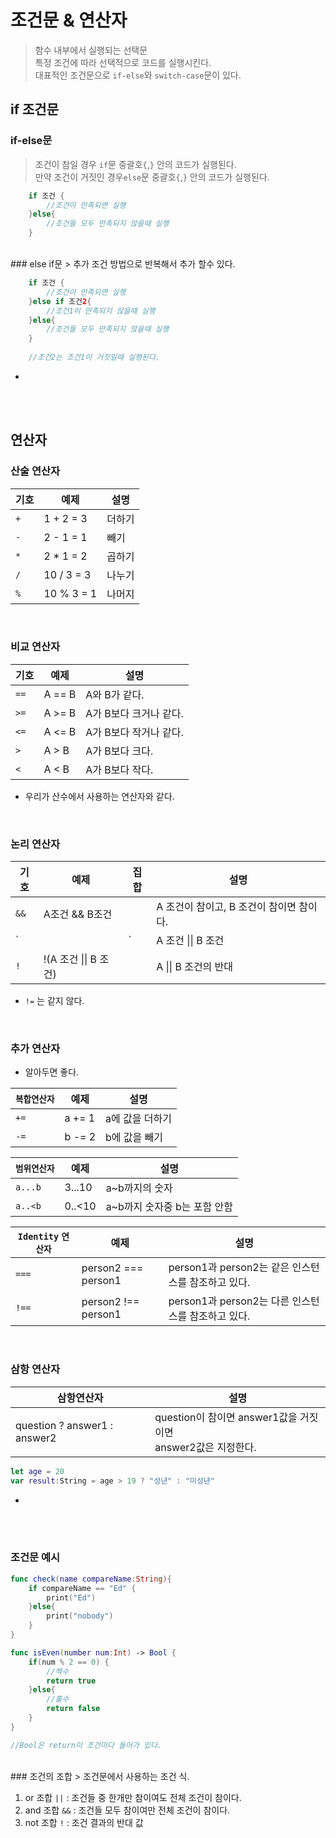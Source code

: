 # 조건문 & 연산자
> 함수 내부에서 실행되는 선택문<br>
> 특정 조건에 따라 선택적으로 코드를 실행시킨다.<br>
> 대표적인 조건문으로 `if-else`와 `switch-case`문이 있다.

## if 조건문

### if-else문
> 조건이 참일 경우 `if`문 중괄호`{`,`}` 안의 코드가 실행된다.<br>
> 만약 조건이 거짓인 경우`else`문 중괄호`{`,`}` 안의 코드가 실행된다.

```swift
	if 조건 {
		//조건이 만족되면 실행
	}else{
		//조건들 모두 만족되지 않을때 실행
	}
```
<br>
### else if문
> 추가 조건 방법으로 반복해서 추가 할수 있다.

```swift
	if 조건 {
		//조건이 만족되면 실행
	}else if 조건2{
		//조건1이 만족되지 않을때 실행
	}else{
		//조건들 모두 만족되지 않을때 실행
	}
		
	//조건2는 조건1이 거짓일때 실행된다.
```
-
<br>
<br>

## 연산자

### 산술 연산자

|기호|예제|설명|
|---|---|---|
|`+`|1 + 2 = 3|더하기|
|`-`|2 - 1 = 1|빼기|
|`*`|2 * 1 = 2|곱하기|
|`/`|10 / 3 = 3|나누기|
|`%`|10 % 3 = 1|나머지|
<br>

### 비교 연산자

|기호|예제|설명|
|---|---|---|
|`==`|A == B|A와 B가 같다.|
|`>=`|A >= B|A가 B보다 크거나 같다.|
|`<=`|A <= B|A가 B보다 작거나 같다.|
|`>`|A > B|A가 B보다 크다.|
|`<`|A < B|A가 B보다 작다.|
- 우리가 산수에서 사용하는 연산자와 같다.
<br>

### 논리 연산자

|기호|예제|집합|설명|
|---|---|---|---|
|`&&`|A조건 && B조건||A 조건이 참이고, B 조건이 참이면 참이다.|
|`||`|A 조건 \|\| B 조건||A 또는 B가 참이면 참이다.|
|`!`|!(A 조건 \|\| B 조건)||A \|\| B 조건의 반대|
* `!=` 는 같지 않다.
<br>

### 추가 연산자

- 알아두면 좋다.

|`복합연산자`|예제|설명|
|---|---|---|
|`+=`|a += 1|a에 값을 더하기|
|`-=`|b -= 2|b에 값을 빼기|

|`범위연산자`|예제|설명|
|---|---|---|
|`a...b`|3...10|a~b까지의 숫자|
|`a..<b`|0..<10|a~b까지 숫자중 b는 포함 안함|

|`Identity` `연산자`|예제|설명|
|---|---|---|
|`===`|person2 === person1|person1과 person2는 같은 인스턴스를 참조하고 있다.|
|`!==`|person2 !== person1|person1과 person2는 다른 인스턴스를 참조하고 있다.|
<br>

### 삼항 연산자

|삼항연산자|설명|
|---|---|
|question ? answer1 : answer2|question이 참이면 answer1값을 거짓이면 <br> answer2값은 지정한다.|
```swift
let age = 20
var result:String = age > 19 ? "성년" : "미성년"
```

-

<br>
<br>

### 조건문 예시

```swift
func check(name compareName:String){
	if compareName == "Ed" {
		print("Ed")
	}else{
		print("nobody")
	}
}
```

```swift
func isEven(number num:Int) -> Bool {
	if(num % 2 == 0) {
		//짝수
		return true
	}else{
		//홀수
		return false
	}
}

//Bool은 return이 조건마다 들어가 있다.

```
<br>
### 조건의 조합
> 조건문에서 사용하는 조건 식.

1. or 조합 `||` : 조건들 중 한개만 참이여도 전체 조건이 참이다.
2. and 조합 `&&` : 조건들 모두 참이여만 전체 조건이 참이다.
3. not 조합 `!` : 조건 결과의 반대 값

